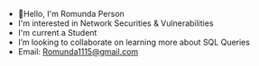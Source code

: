 - 👋Hello, I'm Romunda Person 
- I'm interested in Network Securities & Vulnerabilities
- I'm current a Student
- I’m looking to collaborate on learning more about SQL Queries
- Email: Romunda1115@gmail.com 

<!---
Romunda1115/Romunda1115 is a ✨ special ✨ repository because its `README.md` (this file) appears on your GitHub profile.
You can click the Preview link to take a look at your changes.
--->
